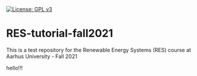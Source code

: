 [![License: GPL v3](https://img.shields.io/badge/License-GPLv3-blue.svg)](https://www.gnu.org/licenses/gpl-3.0)


# RES-tutorial-fall2021
This is a test repository for the Renewable Energy Systems (RES) course at Aarhus University - Fall 2021

hello!!!

